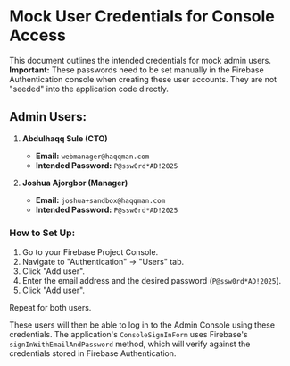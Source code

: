 
# Mock User Credentials for Console Access

This document outlines the intended credentials for mock admin users.
**Important:** These passwords need to be set manually in the Firebase Authentication console when creating these user accounts. They are not "seeded" into the application code directly.

## Admin Users:

1.  **Abdulhaqq Sule (CTO)**
    *   **Email:** `webmanager@haqqman.com`
    *   **Intended Password:** `P@ssw0rd*AD!2025`

2.  **Joshua Ajorgbor (Manager)**
    *   **Email:** `joshua+sandbox@haqqman.com`
    *   **Intended Password:** `P@ssw0rd*AD!2025`

### How to Set Up:
1. Go to your Firebase Project Console.
2. Navigate to "Authentication" -> "Users" tab.
3. Click "Add user".
4. Enter the email address and the desired password (`P@ssw0rd*AD!2025`).
5. Click "Add user".

Repeat for both users.

These users will then be able to log in to the Admin Console using these credentials.
The application's `ConsoleSignInForm` uses Firebase's `signInWithEmailAndPassword` method, which will verify against the credentials stored in Firebase Authentication.
